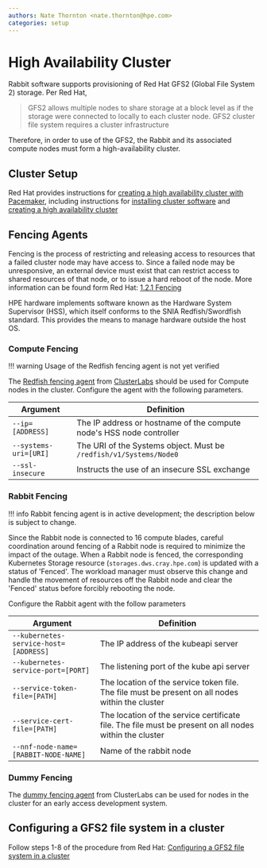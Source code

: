 ```yaml
---
authors: Nate Thornton <nate.thornton@hpe.com>
categories: setup
---
```


# High Availability Cluster

Rabbit software supports provisioning of Red Hat GFS2 (Global File System 2) storage. Per Red Hat, 
> GFS2 allows multiple nodes to share storage at a block level as if the storage were connected to locally to each cluster node. GFS2 cluster file system requires a cluster infrastructure

Therefore, in order to use of the GFS2, the Rabbit and its associated compute nodes must form a high-availability cluster.

## Cluster Setup

Red Hat provides instructions for [creating a high availability cluster with Pacemaker](https://access.redhat.com/documentation/en-us/red_hat_enterprise_linux/8/html/configuring_and_managing_high_availability_clusters/assembly_creating-high-availability-cluster-configuring-and-managing-high-availability-clusters#doc-wrapper), including instructions for [installing cluster software](https://access.redhat.com/documentation/en-us/red_hat_enterprise_linux/8/html/configuring_and_managing_high_availability_clusters/assembly_creating-high-availability-cluster-configuring-and-managing-high-availability-clusters#proc_installing-cluster-software-creating-high-availability-cluster) and
[creating a high availability cluster](https://access.redhat.com/documentation/en-us/red_hat_enterprise_linux/8/html/configuring_and_managing_high_availability_clusters/assembly_creating-high-availability-cluster-configuring-and-managing-high-availability-clusters)


## Fencing Agents

Fencing is the process of restricting and releasing access to resources that a failed cluster node may have access to. Since a failed node may be unresponsive, an external device must exist that can restrict access to shared resources of that node, or to issue a hard reboot of the node. More information can be found form Red Hat: [1.2.1 Fencing](https://access.redhat.com/documentation/en-us/red_hat_enterprise_linux/8/html/configuring_and_managing_high_availability_clusters/assembly_overview-of-high-availability-configuring-and-managing-high-availability-clusters#fencing)

HPE hardware implements software known as the Hardware System Supervisor (HSS), which itself conforms to the SNIA Redfish/Swordfish standard. This provides the means to manage hardware outside the host OS.

### Compute Fencing

!!! warning
    Usage of the Redfish fencing agent is not yet verified

The [Redfish fencing agent](https://github.com/ClusterLabs/fence-agents/tree/main/agents/redfish) from [ClusterLabs](https://github.com/ClusterLabs/fence-agents) should be used for Compute nodes in the cluster. Configure the agent with the following parameters.

| Argument | Definition |
| -------- | ---------- |
| `--ip=[ADDRESS]` | The IP address or hostname of the compute node's HSS node controller |
|`--systems-uri=[URI]` | The URI of the Systems object. Must be `/redfish/v1/Systems/Node0` |
|`--ssl-insecure` | Instructs the use of an insecure SSL exchange |


### Rabbit Fencing

!!! info
    Rabbit fencing agent is in active development; the description below is subject to change.

Since the Rabbit node is connected to 16 compute blades, careful coordination around fencing of a Rabbit node is required to minimize the impact of the outage. When a Rabbit node is fenced, the corresponding Kubernetes Storage resource (`storages.dws.cray.hpe.com`) is updated with a status of 'Fenced'. The workload manager must observe this change and handle the movement of resources off the Rabbit node and clear the 'Fenced' status before forcibly rebooting the node.

Configure the Rabbit agent with the follow parameters

| Argument | Definition |
| -------- | ---------- |
| `--kubernetes-service-host=[ADDRESS]` | The IP address of the kubeapi server |
| `--kubernetes-service-port=[PORT]` | The listening port of the kube api server |
| `--service-token-file=[PATH]` | The location of the service token file. The file must be present on all nodes within the cluster |
| `--service-cert-file=[PATH]` | The location of the service certificate file. The file must be present on all nodes within the cluster |
| `--nnf-node-name=[RABBIT-NODE-NAME]` | Name of the rabbit node |

### Dummy Fencing

The [dummy fencing agent](https://github.com/ClusterLabs/fence-agents/tree/main/agents/dummy) from ClusterLabs can be used for nodes in the cluster for an early access development system.

## Configuring a GFS2 file system in a cluster

Follow steps 1-8 of the procedure from Red Hat: [Configuring a GFS2 file system in a cluster](https://access.redhat.com/documentation/en-us/red_hat_enterprise_linux/8/html/configuring_and_managing_high_availability_clusters/assembly_configuring-gfs2-in-a-cluster-configuring-and-managing-high-availability-clusters#doc-wrapper)
